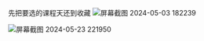 先把要选的课程天还到收藏
![屏幕截图 2024-05-03 182239](https://github.com/wzyyyyyyy/JLUiCourse/assets/59381521/c11e5e8c-2175-4a7a-b658-02af52e80c19)

![屏幕截图 2024-05-23 221950](https://github.com/wzyyyyyyy/JLUiCourse/assets/59381521/2d94b824-1b71-48d7-b3d2-3c6fb134318c)
